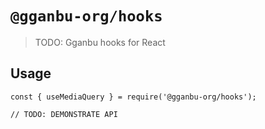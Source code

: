 # `@gganbu-org/hooks`

> TODO: Gganbu hooks for React

## Usage

```
const { useMediaQuery } = require('@gganbu-org/hooks');

// TODO: DEMONSTRATE API
```
